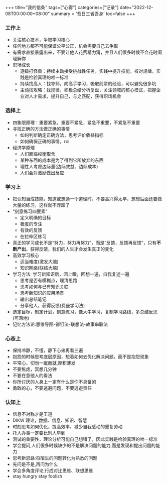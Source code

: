 +++
title="我的信条"
tags=["心得"]
categories=["记录"]
date="2022-12-08T00:00:00+08:00"
summary = '吾日三省吾身'
toc=false
+++

### 工作上

- 关注核心技术，争取学习核心
- 任何地方都不可能保证公平公正，机会需要自己去争取
- 有需求直接暴露出来，不要让他人花费精力猜，并且人们很多时候不会花时间理解你
- 职场成长
  - 逐级打怪兽：持续主动接受挑战性任务，实践中提升技能，校对规律，实践是检验真理的唯一标准
  - 持续找高人：找导师，向高手学习，吸取前辈的经验，可以避免很多坑
  - 主动找攻略：找规律，积极总结分析复盘，关注领域的核心模式，把握企业对人才需求，提升自己，与之匹配，获得职场机会

### 选择上

- 四象限原理：重要紧急，重要不紧急，紧急不重要，不紧急不重要
- 寻找正确的方法做正确的事情
  - 如何判断确定正确方法，思考评价收益指标
  - 如何确保正确的事情，roi
- 经济学原理
  - 人们面临权衡取舍
  - 某种东西的成本是为了得到它所放弃的东西
  - 理性人考虑边际量(边际效益、边际成本)
  - 人们会对激励做出反应

### 学习上

- 把认知当成技能，知道或想通一个道理时，不要高兴得太早，想想后面还要做大量的练习，这样就不浮躁了
- “刻意练习四要素”
  - 定义明确的目标
  - 极度的专注
  - 有效的反馈
  - 在拉伸区练习
- 真正的学习成长不是“努力，努力再努力”，而是“反馈，反馈再反馈”，只有**不断产出**，获得反馈，我们的人生才会发生真正的变化
- 高效学习核心
  - 适当难度(激发大脑)
  - 知识网络(联结大脑)
- 学习方法: 学习新知识后，闭上眼，回想一遍，自我复述一遍
  - 思考是否有模糊点，理清思路
  - 思考如何与已有知识关联
  - 思考新知识的应用场景
  - 输出总结笔记
  - 分享他人，获得反馈(费曼学习法)
- 选定目标，制定计划，刻意练习，像大牛学习，复制学习路线，多总结反思(可落地)
- 记忆方法论:思维导图-铆钉法-联想法-故事串联法

### 心态上

- 保持冷静，不懂，静下心来再看三遍
- 抱怨的时候思考底层原因，想着如何去优化解决问题，而不是抱怨现象
- 平常心，切勿一蹴而就,厚积薄发
- 不要焦虑，冥想几分钟
- 不要在意他人的看法
- 你所讨厌的人身上一定有什么是你不具备的
- 勇敢的心，不要逃避问题，不要逃避责任

### 认知上

- 信息不对称才是王道
- DIKW 理论，数据、信息、知识、智慧
- 时刻思考如何优化，提高效率，减少自我感动的重复劳动
- 托人办事一定要比别人早到
- 测试的重要性，理论分析可能自己想错了，因此实践是检验真理的唯一标准
- 学会提问,人们很多时候缺少的不是解决问题的能力,而是发现和提出问题的能力
- 思考新思路:将陌生的问题转化为熟悉的问题
- 先问是不是,再问为什么
- 学会多角度评论,行成对比思维、联想思维
- stay hungry stay foolish
